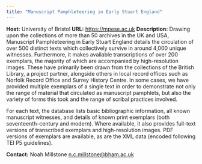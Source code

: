 ```yaml
---
title: "Manuscript Pamphleteering in Early Stuart England"
---
```




**Host:** University of Bristol
**URL:** <https://mpese.ac.uk>
**Description:**
Drawing upon the collections of more than 50 archives in the UK and USA, Manuscript
 Pamphleteering in Early Stuart England details the circulation of over 500 distinct
 texts which collectively survive in around 4,000 unique witnesses. Furthermore, it
 makes available transcriptions of over 200 exemplars, the majority of which are accompanied
 by high-resolution images. These have primarily been drawn from the collections of
 the British Library, a project partner, alongside others in local record offices such
 as Norfolk Record Office and Surrey History Centre. In some cases, we have provided
 multiple exemplars of a single text in order to demonstrate not only the range of
 material that circulated as manuscript pamphlets, but also the variety of forms this
 took and the range of scribal practices involved.

For each text, the database lists basic bibliographic information, all known manuscript
 witnesses, and details of known print exemplars (both seventeenth-century and modern).
 Where available, it also provides full-text versions of transcribed exemplars and
 high-resolution images. PDF versions of exemplars are available, as are the XML data
 (encoded following TEI P5 guidelines).

**Contact:**
Noah Millstone [n.c.millstone@bham.ac.uk](mailto:n.c.millstone@bham.ac.uk)

